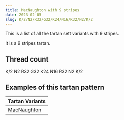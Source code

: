 ```yaml
---
title: MacNaughton with 9 stripes
date: 2023-02-05
slug: K/2/N2/R32/G32/K24/N16/R32/N2/K/2
---
```

This is a list of all the tartan sett variants with 9 stripes.

It is a 9 stripes tartan.


## Thread count
K/2 N2 R32 G32 K24 N16 R32 N2 K/2

## Examples of this tartan pattern

| Tartan Variants |
|---------------|
| [MacNaughton](/variants/k/2/n2/r32/g32/k24/n16/r32/n2/k/2-g004c00-k000000-nd0d0d0-rc80000)||
